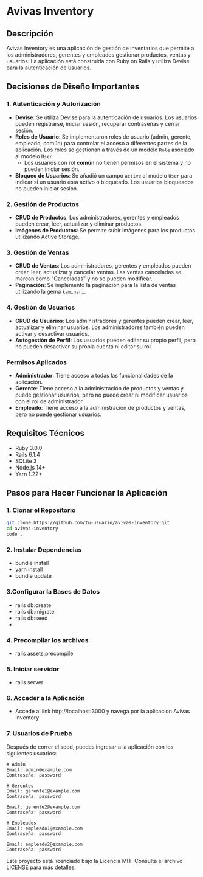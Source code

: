 # Avivas Inventory

## Descripción

Avivas Inventory es una aplicación de gestión de inventarios que permite a los administradores, gerentes y empleados gestionar productos, ventas y usuarios. La aplicación está construida con Ruby on Rails y utiliza Devise para la autenticación de usuarios.

## Decisiones de Diseño Importantes

### 1. Autenticación y Autorización
- **Devise**: Se utiliza Devise para la autenticación de usuarios. Los usuarios pueden registrarse, iniciar sesión, recuperar contraseñas y cerrar sesión.
- **Roles de Usuario**: Se implementaron roles de usuario (admin, gerente, empleado, común) para controlar el acceso a diferentes partes de la aplicación. Los roles se gestionan a través de un modelo `Role` asociado al modelo `User`.
  - Los usuarios con rol **común** no tienen permisos en el sistema y no pueden iniciar sesión.
- **Bloqueo de Usuarios**: Se añadió un campo `active` al modelo `User` para indicar si un usuario está activo o bloqueado. Los usuarios bloqueados no pueden iniciar sesión.

### 2. Gestión de Productos
- **CRUD de Productos**: Los administradores, gerentes y empleados pueden crear, leer, actualizar y eliminar productos. 
- **Imágenes de Productos**: Se permite subir imágenes para los productos utilizando Active Storage.

### 3. Gestión de Ventas
- **CRUD de Ventas**: Los administradores, gerentes y empleados pueden crear, leer, actualizar y cancelar ventas. Las ventas canceladas se marcan como "Canceladas" y no se pueden modificar.
- **Paginación**: Se implementó la paginación para la lista de ventas utilizando la gema `kaminari`.

### 4. Gestión de Usuarios
- **CRUD de Usuarios**: Los administradores y gerentes pueden crear, leer, actualizar y eliminar usuarios. Los administradores también pueden activar y desactivar usuarios.
- **Autogestión de Perfil**: Los usuarios pueden editar su propio perfil, pero no pueden desactivar su propia cuenta ni editar su rol.

### Permisos Aplicados
- **Administrador**: Tiene acceso a todas las funcionalidades de la aplicación.
- **Gerente**: Tiene acceso a la administración de productos y ventas y puede gestionar usuarios, pero no puede crear ni modificar usuarios con el rol de administrador.
- **Empleado**: Tiene acceso a la administración de productos y ventas, pero no puede gestionar usuarios.

## Requisitos Técnicos

- Ruby 3.0.0
- Rails 6.1.4
- SQLite 3
- Node.js 14+
- Yarn 1.22+

## Pasos para Hacer Funcionar la Aplicación

### 1. Clonar el Repositorio

```sh
git clone https://github.com/tu-usuario/avivas-inventory.git
cd avivas-inventory
code .
```

### 2. Instalar Dependencias

- bundle install
- yarn install
- bundle update


### 3.Configurar la Bases de Datos
- rails db:create
- rails db:migrate
- rails db:seed
- 
### 4. Precompilar los archivos
- rails assets:precompile

### 5. Iniciar servidor
- rails server

### 6. Acceder a la Aplicación
- Accede al link http://localhost:3000 y navega por la aplicacion Avivas Inventory

### 7. Usuarios de Prueba

Después de correr el seed, puedes ingresar a la aplicación con los siguientes usuarios:

```plaintext
# Admin
Email: admin@example.com
Contraseña: password

# Gerentes
Email: gerente1@example.com
Contraseña: password

Email: gerente2@example.com
Contraseña: password

# Empleados
Email: empleado1@example.com
Contraseña: password

Email: empleado2@example.com
Contraseña: password
```

Este proyecto está licenciado bajo la Licencia MIT. Consulta el archivo LICENSE para más detalles.
